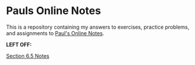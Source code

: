 # Pauls Online Notes

This is a repository containing my answers to exercises, practice problems, and
assignments to [Paul's Online Notes](https://tutorial.math.lamar.edu/).

**LEFT OFF:**

[Section 6.5 Notes](https://tutorial.math.lamar.edu/Classes/Alg/ExpLogApplications.aspx)
